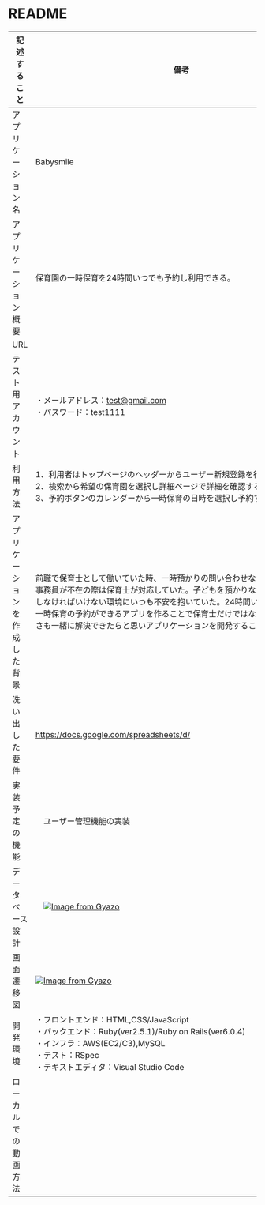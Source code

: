 # README

| 記述すること                |                               備考                                   |
| --------------------------| ------------------------------------------------------------------- |
| アプリケーション名           | Babysmile                                                           |
| アプリケーション概要         | 保育園の一時保育を24時間いつでも予約し利用できる。                           |
| URL                       |                                                                     |
| テスト用アカウント           | ・メールアドレス：test@gmail.com<br>・パスワード：test1111                |
| 利用方法                   | 1、利用者はトップページのヘッダーからユーザー新規登録を行う。<br>2、検索から希望の保育園を選択し詳細ページで詳細を確認する。<br>3、予約ボタンのカレンダーから一時保育の日時を選択し予約することができる。                        |
| アプリケーションを作成した背景 | 前職で保育士として働いていた時、一時預かりの問い合わせなど頻繁に電話があり事務員が不在の際は保育士が対応していた。子どもを預かりながら電話対応などをしなければいけない環境にいつも不安を抱いていた。24時間いつでもアプリから一時保育の予約ができるアプリを作ることで保育士だけではなく保護者の方の便利さも一緒に解決できたらと思いアプリケーションを開発することにした。                             |
| 洗い出した要件              | https://docs.google.com/spreadsheets/d/                              |　　　　　　　　　　　　　　　　　1f9zQDL-dqZ7h0NvEaCKTYcCKb4KnkyUURVhjP_R3Z_k/edit?usp=sharing         |
| 実装予定の機能               |　ユーザー管理機能の実装                                                 |
| データベース設計             |　[![Image from Gyazo](https://i.gyazo.com/cf4f2746fab756434b60b83149da9c07.png)](https://gyazo.com/cf4f2746fab756434b60b83149da9c07)   　　　　　　　　　　　　　　　　　　　　　　　　　　　　　　　　　　      |
| 画面遷移図                  | [![Image from Gyazo](https://i.gyazo.com/a7dcf91868c5502eed6887f490aadcc1.png)](https://gyazo.com/a7dcf91868c5502eed6887f490aadcc1)   　　　　　　　　　　　　　　　　　　　　　　　　　　　　　　　　　　　　　 |
| 開発環境                    |・フロントエンド：HTML,CSS/JavaScript<br>・バックエンド：Ruby(ver2.5.1)/Ruby on Rails(ver6.0.4)<br>・インフラ：AWS(EC2/C3),MySQL<br>・テスト：RSpec<br>・テキストエディタ：Visual Studio Code<br>                   |
| ローカルでの動画方法          |                                                                      |